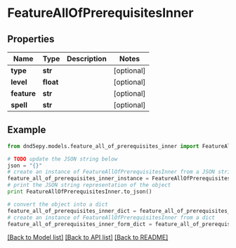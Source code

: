 # FeatureAllOfPrerequisitesInner


## Properties
Name | Type | Description | Notes
------------ | ------------- | ------------- | -------------
**type** | **str** |  | [optional] 
**level** | **float** |  | [optional] 
**feature** | **str** |  | [optional] 
**spell** | **str** |  | [optional] 

## Example

```python
from dnd5epy.models.feature_all_of_prerequisites_inner import FeatureAllOfPrerequisitesInner

# TODO update the JSON string below
json = "{}"
# create an instance of FeatureAllOfPrerequisitesInner from a JSON string
feature_all_of_prerequisites_inner_instance = FeatureAllOfPrerequisitesInner.from_json(json)
# print the JSON string representation of the object
print FeatureAllOfPrerequisitesInner.to_json()

# convert the object into a dict
feature_all_of_prerequisites_inner_dict = feature_all_of_prerequisites_inner_instance.to_dict()
# create an instance of FeatureAllOfPrerequisitesInner from a dict
feature_all_of_prerequisites_inner_form_dict = feature_all_of_prerequisites_inner.from_dict(feature_all_of_prerequisites_inner_dict)
```
[[Back to Model list]](../README.md#documentation-for-models) [[Back to API list]](../README.md#documentation-for-api-endpoints) [[Back to README]](../README.md)


